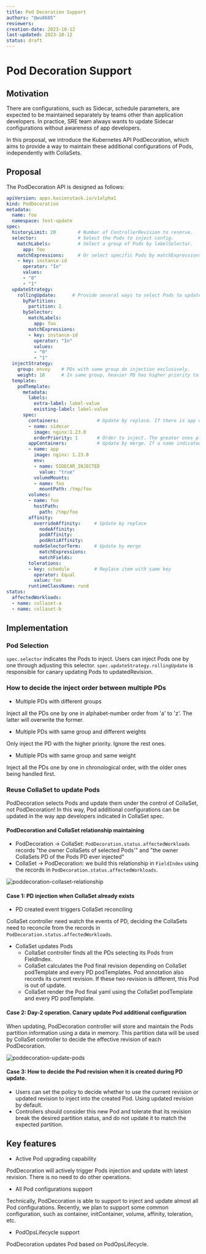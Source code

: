 ```yaml
---
title: Pod Decoration Support 
authors: "@wu8685"
reviewers:
creation-date: 2023-10-12
last-updated: 2023-10-12
status: draft
---
```


# Pod Decoration Support

## Motivation

There are configurations, such as Sidecar, schedule parameters, are expected to be maintained separately by teams other than application developers.
In practice, SRE team always wants to update Sidecar configurations without awareness of app developers.

In this proposal, we introduce the Kubernetes API PodDecoration, which aims to provide a way to maintain these additional configurations of Pods, independently with CollaSets.

## Proposal

The PodDecoration API is designed as follows:

``` yaml
apiVersion: apps.kusionstack.io/v1alpha1
kind: PodDecoration
metadata:
  name: foo
  namespace: test-update
spec:
  historyLimit: 20        # Number of ControllerRevision to reserve.
  selector:               # Select the Pods to inject config.
    matchLabels:          # Select a group of Pods by labelSelector.
      app: foo
    matchExpressions:     # Or select specific Pods by matchExpressions.
    - key: instance-id
      operator: "In"
      values:
      - "0"
      - "1"
  updateStrategy:
    rollingUpdate:      # Provide several ways to select Pods to update new revision.
      byPartition:
        partition: 2
      bySelector:
        matchLabels:
          app: foo
        matchExpressions:
        - key: instance-id
          operator: "In"
          values:
          - "0"
          - "1"
  injectStrategy:
    group: envoy    # PDs with same group do injection exclusively. 
    weight: 10      # In same group, heavier PD has higher priority to inject exclusively.
  template:
    podTemplate:
      metadata:
        labels:
          extra-label: label-value
          existing-label: label-value
      spec:
        containers:              # Update by replace. If there is app container with the same name, overwrite it.
        - name: sidecar
          image: nginx:1.23.0
          orderPriority: 1       # Order to inject. The greater ones placed at the front. Zero represents the position of containers from CollaSet podTemplate.
        appContainers:           # Update by merge. If a name indicated, then merge to the contrainer with the matched name, otherwise update the last one.
        - name: app
          image: nginx: 1.23.0
          env:
          - name: SIDECAR_INJECTED
            value: "true"
          volumeMounts:
          - name: foo
            mountPath: /tmp/foo
        volumes:
        - name: foo
          hostPath:
            path: /tmp/foo
        affinity:
          overrideAffinity:     # Update by replace
            nodeAffinity:
            podAffinity:
            podAntiAffinity:
          nodeSelectorTerm:     # Update by merge
            matchExpressions:
            matchFields:
        tolerations:
        - key: schedule         # Replace item with same key
          operator: Equal
          value: foo
        runtimeClassName: rund
status:
  affectedWorkloads:
  - name: collaset-a
  - name: collaset-b
```

## Implementation

### Pod Selection

`spec.selector` indicates the Pods to inject. Users can inject Pods one by one through adjusting this selector.
`spec.updateStrategy.rollingUpdate` is responsible for canary updating Pods to updatedRevision.

### How to decide the inject order between multiple PDs

* Multiple PDs with different groups

Inject all the PDs one by one in alphabet-number order from 'a' to 'z'. The latter will overwrite the former.

* Multiple PDs with same group and different weights

Only inject the PD with the higher priority. Ignore the rest ones.

* Multiple PDs with same group and same weight

Inject all the PDs one by one in chronological order, with the older ones being handled first.

### Reuse CollaSet to update Pods

PodDecoration selects Pods and update them under the control of CollaSet, not PodDecoration! 
In this way, Pod additional configurations can be updated in the way app developers indicated in CollaSet spec.

#### PodDecoration and CollaSet relationship maintaining

* PodDecoration -> CollaSet: `PodDecoration.status.affectedWorkloads` records "the owner CollaSets of selected Pods'" and "the owner CollaSets PD of the Pods PD ever injected"
* CollaSet -> PodDecoration: we build this relationship in `FieldIndex` using the records in `PodDecoration.status.affectedWorkloads`.

![poddecoration-collaset-relationship](../images/20231012-pod-decoration-1.png)

#### Case 1: PD injection when CollaSet already exists

* PD created event triggers CollaSet reconciling

CollaSet controller need watch the events of PD, deciding the CollaSets need to reconcile from the records in `PodDecoration.status.affectedWorkloads`.

* CollaSet updates Pods
  * CollaSet controller finds all the PDs selecting its Pods from FieldIndex.
  * CollaSet calculates the Pod final revision depending on CollaSet podTemplate and every PD podTemplates. Pod annotation also records its current revision. If these two revision is different, this Pod is out of update.
  * CollaSet render the Pod final yaml using the CollaSet podTemplate and every PD podTemplate.

#### Case 2: Day-2 operation. Canary update Pod additional configuration

When updating, PodDecoration controller will store and maintain the Pods partition information using a data in memory.
This partition data will be used by CollaSet controller to decide the effective revision of each PodDecoration. 

![poddecoration-update-pods](../images/20231012-pod-decoration-2.png)

#### Case 3: How to decide the Pod revision when it is created during PD update.

* Users can set the policy to decide whether to use the current revision or updated revision to inject into the created Pod. Using updated revision by default.
* Controllers should consider this new Pod and tolerate that its revision break the desired partition status, and do not update it to match the expected partition. 

## Key features

* Active Pod upgrading capability

PodDecoration will actively trigger Pods injection and update with latest revision. There is no need to do other operations.

* All Pod configurations support

Technically, PodDecoration is able to support to inject and update almost all Pod configurations.
Recently, we plan to support some common configuration, such as container, initContainer, volume, affinity, toleration, etc. 

* PodOpsLifecycle support

PodDecoration updates Pod based on PodOpsLifecycle.


